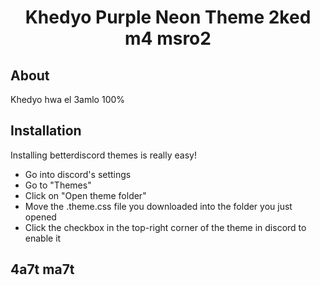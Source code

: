 <h1 align="center">Khedyo Purple Neon Theme 2ked m4 msro2</h1>

<h2>About</h2>

Khedyo hwa el 3amlo 100%

<h2>Installation</h2>

Installing betterdiscord themes is really easy!
- Go into discord's settings
- Go to "Themes"
- Click on "Open theme folder"
- Move the .theme.css file you downloaded into the folder you just opened
- Click the checkbox in the top-right corner of the theme in discord to enable it

<h2>4a7t ma7t</h2>
